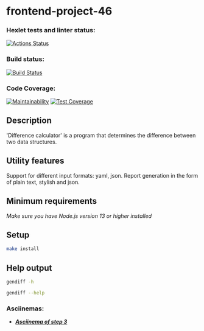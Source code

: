 # frontend-project-46

### Hexlet tests and linter status:

[![Actions Status](https://github.com/NadyKamenskaya/frontend-project-46/workflows/hexlet-check/badge.svg)](https://github.com/NadyKamenskaya/frontend-project-46/actions)

### Build status:

[![Build Status](https://github.com/NadyKamenskaya/frontend-project-46/actions/workflows/build-check.yml/badge.svg)](https://github.com/NadyKamenskaya/frontend-project-46/actions/workflows/build-check.yml)

### Code Coverage:

[![Maintainability](https://api.codeclimate.com/v1/badges/5d64825ff9e570f9f130/maintainability)](https://codeclimate.com/github/NadyKamenskaya/frontend-project-46/maintainability)
[![Test Coverage](https://api.codeclimate.com/v1/badges/5d64825ff9e570f9f130/test_coverage)](https://codeclimate.com/github/NadyKamenskaya/frontend-project-46/test_coverage)

## Description

'Difference calculator' is a program that determines the difference between two data structures.

## Utility features

Support for different input formats: yaml, json.
Report generation in the form of plain text, stylish and json.

## Minimum requirements

_Make sure you have Node.js version 13 or higher installed_

## Setup

```bash
make install
```

## Help output

```bash
gendiff -h
```

```bash
gendiff --help
```

### Asciinemas:
- [_**Asciinema of step 3**_](https://asciinema.org/a/KbrSLtS59ViJmsJdALjvz2Rl0)